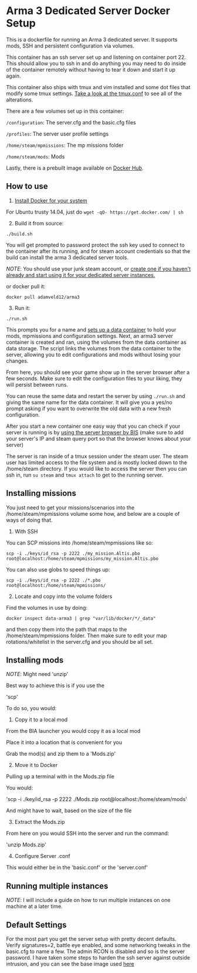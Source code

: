 # Arma 3 Dedicated Server Docker Setup

This is a dockerfile for running an Arma 3 dedicated server. It supports mods, SSH and persistent configuration via volumes.

This container has an ssh server set up and listening on container port 22. This should allow you to ssh in and do anything you may need to do inside of the container remotely without having to tear it down and start it up again.

This container also ships with tmux and vim installed and some dot files that modify some tmux settings. [Take a look at the tmux.conf](https://github.com/adamveld12/laughing-hipster/blob/master/.tmux.conf) to see all of the alterations.


There are a few volumes set up in this container:

`/configuration`: The server.cfg and the basic.cfg files

`/profiles`: The server user profile settings

`/home/steam/mpmissions`: The mp missions folder

`/home/steam/mods`: Mods

Lastly, there is a prebuilt image available on [Docker Hub](https://registry.hub.docker.com/u/adamveld12/arma3/).


## How to use

1. [Install Docker for your system](https://docs.docker.com/installation/)

For Ubuntu trusty 14.04, just do `wget -qO- https://get.docker.com/ | sh`


2. Build it from source:

`./build.sh`

You will get prompted to password protect the ssh key used to connect to the container after its running, and for steam account credentials so that the build can install the arma 3 dedicated server tools.

*NOTE*: You should use your junk steam account, or [create one if you haven't already and start using it for your dedicated server instances.](https://developer.valvesoftware.com/wiki/SteamCMD#SteamCMD_Login)

or docker pull it:

`docker pull adamveld12/arma3`

3. Run it:

`./run.sh` 

This prompts you for a name and [sets up a data container](http://container42.com/2013/12/16/persistent-volumes-with-docker-container-as-volume-pattern/) to hold your mods, mpmissions and configuration settings. Next, an arma3 server container is created and ran, using the volumes from the data container as data storage. The script links the volumes from the data container to the server, allowing you to edit configurations and mods without losing your changes.

From here, you should see your game show up in the server browser after a few seconds. Make sure to edit the configuration files to your liking, they will persist between runs.

You can reuse the same data and restart the server by using `./run.sh` and giving the same name for the data container. It will give you a yes/no prompt asking if you want to overwrite the old data with a new fresh configuration. 


After you start a new container one easy way that you can check if your server is running is by [using the server browser by BIS](http://master.bistudio.com/?page=1&count=10&game_id=6) (make sure to add your server's IP and steam query port so that the browser knows about your server)

The server is ran inside of a tmux session under the steam user. The steam user has limited access to the file system and is mostly locked down to the /home/steam directory. If you would like to access the server then you can ssh in, run `su steam` and `tmux attach` to get to the running server.


## Installing missions

You just need to get your missions/scenarios into the /home/steam/mpmissions volume some how, and below are a couple of ways of doing that.

1. With SSH

  You can SCP missions into /home/steam/mpmissions like so:

  `scp -i ./keys/id_rsa -p 2222 ./my_mission.Altis.pbo root@localhost:/home/steam/mpmissions/my_mission.Altis.pbo`

  You can also use globs to speed things up:

  `scp -i ./keys/id_rsa -p 2222 ./*.pbo root@localhost:/home/steam/mpmissions/`

2. Locate and copy into the volume folders

  Find the volumes in use by doing:

  `docker inspect data-arma3 | grep "var/lib/docker/*/_data"`

  and then copy them into the path that maps to the /home/steam/mpmissions folder. Then make sure to edit your map rotations/whitelist in the server.cfg and you should be all set.


## Installing mods 

*NOTE*: Might need 'unzip'

Best way to achieve this is if you use the

'scp' 

To do so, you would:

1. Copy it to a local mod

  From the BIA launcher you would copy it as a local mod

  Place it into a location that is convenient for you

  Grab the mod(s) and zip them to a 'Mods.zip'

2. Move it to Docker

  Pulling up a terminal with in the Mods.zip file

  You would: 

  'scp -i ./key/id_rsa -p 2222 ./Mods.zip root@localhost:/home/steam/mods'
  
  And might have to wait, based on the size of the file
  
3. Extract the Mods.zip
  
  From here on you would SSH into the server and run the command:
  
  'unzip Mods.zip'
  
4. Configure Server .conf

  This would either be in the 'basic.conf' or the 'server.conf'
  

## Running multiple instances

*NOTE*: I will include a guide on how to run multiple instances on one machine at a later time.


## Default Settings

For the most part you get the server setup with pretty decent defaults. Verify signatures=2, battle eye enabled, and some networking tweaks in the basic.cfg to name a few. The admin RCON is disabled and so is the server password. I have taken some steps to harden the ssh server against outside intrusion, and you can see the base image used [here](https://github.com/adamveld12/ssh-server)
